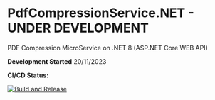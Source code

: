 # PdfCompressionService.NET - UNDER DEVELOPMENT
PDF Compression MicroService on .NET 8 (ASP.NET Core WEB API)

**Development Started** 20/11/2023

**CI/CD Status:**

[![Build and Release](https://github.com/fkitsantas/PdfCompressionService.NET/actions/workflows/build-and-release.yml/badge.svg)](https://github.com/fkitsantas/PdfCompressionService.NET/actions/workflows/build-and-release.yml)
